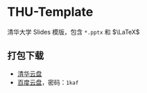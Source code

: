 # THU-Template
清华大学 Slides 模版，包含 `*.pptx` 和 $\LaTeX$

## 打包下载
- [清华云盘](https://cloud.tsinghua.edu.cn/f/5fb3b5f817064a969bfa/?dl=1)
- [百度云盘](https://pan.baidu.com/s/1rFLTCkS7kVgYpFlQ9NZOFQ)，密码：`1kaf`

